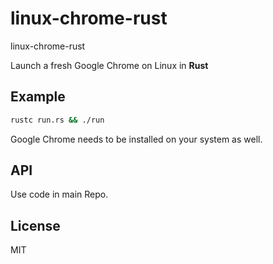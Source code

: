# linux-chrome-rust
linux-chrome-rust

Launch a fresh Google Chrome on Linux in **Rust**

## Example

```bash
rustc run.rs && ./run
```

Google Chrome needs to be installed on your system as well.

## API

Use code in main Repo.

## License

MIT
